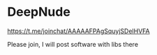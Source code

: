 # DeepNude
https://t.me/joinchat/AAAAAFPAgSquyjSDelHVFA

Please join, I will post software with libs there
